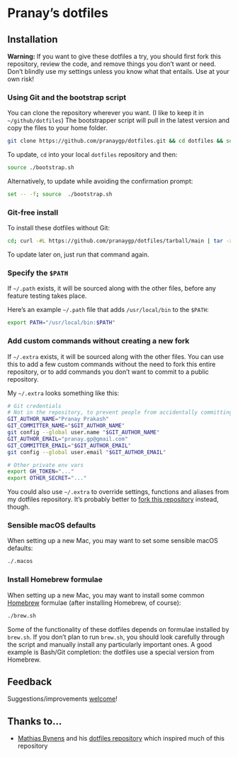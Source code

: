 # Pranay’s dotfiles

## Installation

**Warning:** If you want to give these dotfiles a try, you should first fork this repository, review the code, and remove things you don’t want or need. Don’t blindly use my settings unless you know what that entails. Use at your own risk!

### Using Git and the bootstrap script

You can clone the repository wherever you want. (I like to keep it in `~/github/dotfiles`) The bootstrapper script will pull in the latest version and copy the files to your home folder.

```bash
git clone https://github.com/pranaygp/dotfiles.git && cd dotfiles && source ./bootstrap.sh
```

To update, `cd` into your local `dotfiles` repository and then:

```bash
source ./bootstrap.sh
```

Alternatively, to update while avoiding the confirmation prompt:

```bash
set -- -f; source  ./bootstrap.sh
```

### Git-free install

To install these dotfiles without Git:

```bash
cd; curl -#L https://github.com/pranaygp/dotfiles/tarball/main | tar -xzv --strip-components 1 --exclude={README.md,bootstrap.sh,LICENSE.txt}
```

To update later on, just run that command again.

### Specify the `$PATH`

If `~/.path` exists, it will be sourced along with the other files, before any feature testing takes place.

Here’s an example `~/.path` file that adds `/usr/local/bin` to the `$PATH`:

```bash
export PATH="/usr/local/bin:$PATH"
```

### Add custom commands without creating a new fork

If `~/.extra` exists, it will be sourced along with the other files. You can use this to add a few custom commands without the need to fork this entire repository, or to add commands you don’t want to commit to a public repository.

My `~/.extra` looks something like this:

```bash
# Git credentials
# Not in the repository, to prevent people from accidentally committing under my name
GIT_AUTHOR_NAME="Pranay Prakash"
GIT_COMMITTER_NAME="$GIT_AUTHOR_NAME"
git config --global user.name "$GIT_AUTHOR_NAME"
GIT_AUTHOR_EMAIL="pranay.gp@gmail.com"
GIT_COMMITTER_EMAIL="$GIT_AUTHOR_EMAIL"
git config --global user.email "$GIT_AUTHOR_EMAIL"

# Other private env vars
export GH_TOKEN="..."
export OTHER_SECRET="..."
```

You could also use `~/.extra` to override settings, functions and aliases from my dotfiles repository. It’s probably better to [fork this repository](https://github.com/pranaygp/dotfiles/fork) instead, though.

### Sensible macOS defaults

When setting up a new Mac, you may want to set some sensible macOS defaults:

```bash
./.macos
```

### Install Homebrew formulae

When setting up a new Mac, you may want to install some common [Homebrew](https://brew.sh/) formulae (after installing Homebrew, of course):

```bash
./brew.sh
```

Some of the functionality of these dotfiles depends on formulae installed by `brew.sh`. If you don’t plan to run `brew.sh`, you should look carefully through the script and manually install any particularly important ones. A good example is Bash/Git completion: the dotfiles use a special version from Homebrew.

## Feedback

Suggestions/improvements
[welcome](https://github.com/pranaygp/dotfiles/issues)!

## Thanks to…

* [Mathias Bynens](https://github.com/mathiasbynens) and his [dotfiles repository](https://github.com/mathiasbynens/dotfiles) which inspired much of this repository